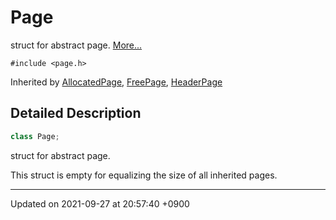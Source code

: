 

# Page



struct for abstract page.  [More...](#detailed-description)


`#include <page.h>`

Inherited by [AllocatedPage](/Classes/AllocatedPage), [FreePage](/Classes/FreePage), [HeaderPage](/Classes/HeaderPage)

## Detailed Description

```cpp
class Page;
```

struct for abstract page. 

This struct is empty for equalizing the size of all inherited pages. 

-------------------------------

Updated on 2021-09-27 at 20:57:40 +0900
